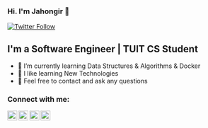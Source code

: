 ### Hi. I'm Jahongir 👋

[![Twitter Follow](https://img.shields.io/twitter/follow/JahongirHamido?color=1DA1F2&logo=twitter&style=for-the-badge)](https://twitter.com/JahongirKh)

## I'm a Software Engineer | TUIT CS Student

- 🔭 I’m currently learning Data Structures & Algorithms & Docker
- 🌱 I like learning New Technologies 
- 💬 Feel free to contact and ask any questions


### Connect with me:

[<img align="left" alt="twitter | Twitter" width="22px" target="_blank" src="https://cdn.jsdelivr.net/npm/simple-icons@v3/icons/twitter.svg" />](https://twitter.com/JahongirHamido)
[<img align="left" alt="linkedin | LinkedIn" width="22px" target="_blank" src="https://cdn.jsdelivr.net/npm/simple-icons@v3/icons/linkedin.svg" />](https://linkedin.com/in/jahongir-hamidov-35a38b1a0)
[<img align="left" alt="instagram | Instagram" width="22px" target="_blank" src="https://cdn.jsdelivr.net/npm/simple-icons@v3/icons/instagram.svg" />](https://instagram.com/jakhongir_hamidov)
[<img align="left" alt="facebook | Instagram" width="22px" target="_blank" src="https://cdn.jsdelivr.net/npm/simple-icons@v3/icons/facebook.svg" />](https://www.facebook.com/jahongir.hamidov.10/)
